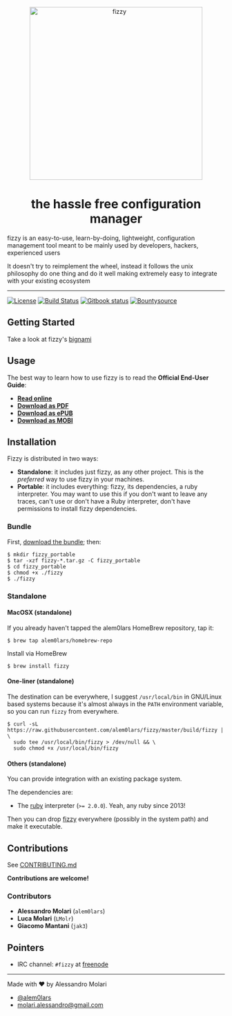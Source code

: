 <p align="center">
  <img title="fizzy"
   src='https://raw.githubusercontent.com/alem0lars/fizzy/develop/data/logo.png'
   width="400px" />
</p>

<p>
  <h1 align="center">the hassle free configuration manager</h1>
</p>

fizzy is an easy-to-use, learn-by-doing, lightweight, configuration management
tool meant to be mainly used by developers, hackers, experienced users

It doesn't try to reimplement the wheel, instead it follows the unix philosophy
do one thing and do it well making extremely easy to integrate with your
existing ecosystem

----

[![License][license_image]][license_link]
[![Build Status][travis_status_image]][travis_status_link]
[![Gitbook status][gitbook_status_image]][gitbook_status_link]
[![Bountysource][bountysource_image]][bountysource_link]

## Getting Started

Take a look at fizzy's [bignami](./BIGNAMI.md)

## Usage

The best way to learn how to use fizzy is to read the
**Official End-User Guide**:

* [**Read online**][read_end_user_guide]
* [**Download as PDF**][download_pdf_end_user_guide]
* [**Download as ePUB**][download_epub_end_user_guide]
* [**Download as MOBI**][download_mobi_end_user_guide]

## Installation

Fizzy is distributed in two ways:

* **Standalone**: it includes just fizzy, as any other project.
  This is the *preferred* way to use fizzy in your machines.
* **Portable**: it includes everything:
  fizzy, its dependencies, a ruby interpreter.
  You may want to use this if you don't want to leave any traces,
  can't use or don't have a Ruby interpreter,
  don't have permissions to install fizzy dependencies.

### Bundle

First, [download the bundle][download_bundle]; then:

```shellsession
$ mkdir fizzy_portable
$ tar -xzf fizzy-*.tar.gz -C fizzy_portable
$ cd fizzy_portable
$ chmod +x ./fizzy
$ ./fizzy
```

### Standalone

#### MacOSX (standalone)

If you already haven't tapped the alem0lars HomeBrew repository, tap it:
```shellsession
$ brew tap alem0lars/homebrew-repo
```

Install via HomeBrew
```shellsession
$ brew install fizzy
```

#### One-liner (standalone)

The destination can be everywhere, I suggest `/usr/local/bin` in GNU/Linux
based systems because it's almost always in the `PATH` environment variable,
so you can run `fizzy` from everywhere.

```shellsession
$ curl -sL https://raw.githubusercontent.com/alem0lars/fizzy/master/build/fizzy | \
  sudo tee /usr/local/bin/fizzy > /dev/null && \
  sudo chmod +x /usr/local/bin/fizzy
```

#### Others (standalone)

You can provide integration with an existing package system.

The dependencies are:
* The [ruby][ruby_homepage] interpreter (`>= 2.0.0`). Yeah, any ruby since 2013!

Then you can drop [fizzy][fizzy_bin] everywhere (possibly in the system path)
and make it executable.

## Contributions

See [CONTRIBUTING.md][contributing]

**Contributions are welcome!**

### Contributors

* **Alessandro Molari** (`alem0lars`)
* **Luca Molari** (`LMolr`)
* **Giacomo Mantani** (`jak3`)

## Pointers

* IRC channel: `#fizzy` at [freenode][irc]

----

Made with ♥ by Alessandro Molari

* [@alem0lars][twitter]
* [molari.alessandro@gmail.com][send_email]


<!-- Link declarations -->

[twitter]:    https://twitter.com/alem0lars
[send_email]: mailto:molari.alessandro@gmail.com
[irc]:        https://webchat.freenode.net/?channels=fizzy

[contributing]: ./CONTRIBUTING.md

[ruby_homepage]: https://www.ruby-lang.org

[license_image]: https://img.shields.io/github/license/alem0lars/fizzy.svg
[license_link]:  ./LICENSE.md

[bountysource_image]: https://img.shields.io/bountysource/team/fizzy/activity.svg
[bountysource_link]:  https://www.bountysource.com/teams/fizzy

[gitbook_status_image]: https://www.gitbook.com/button/status/book/alem0lars/fizzy
[gitbook_status_link]:  https://www.gitbook.io/book/alem0lars/fizzy/activity

[travis_status_image]: https://travis-ci.org/alem0lars/fizzy.svg?branch=develop
[travis_status_link]:  https://travis-ci.org/alem0lars/fizzy

[read_end_user_guide]:          https://www.gitbook.com/read/book/alem0lars/fizzy
[download_pdf_end_user_guide]:  https://www.gitbook.com/download/pdf/book/alem0lars/fizzy
[download_epub_end_user_guide]: https://www.gitbook.com/download/epub/book/alem0lars/fizzy
[download_mobi_end_user_guide]: https://www.gitbook.com/download/mobi/book/alem0lars/fizzy

[fizzy_bin]:    ./build/fizzy
[download_bundle]: https://github.com/alem0lars/fizzy/releases
